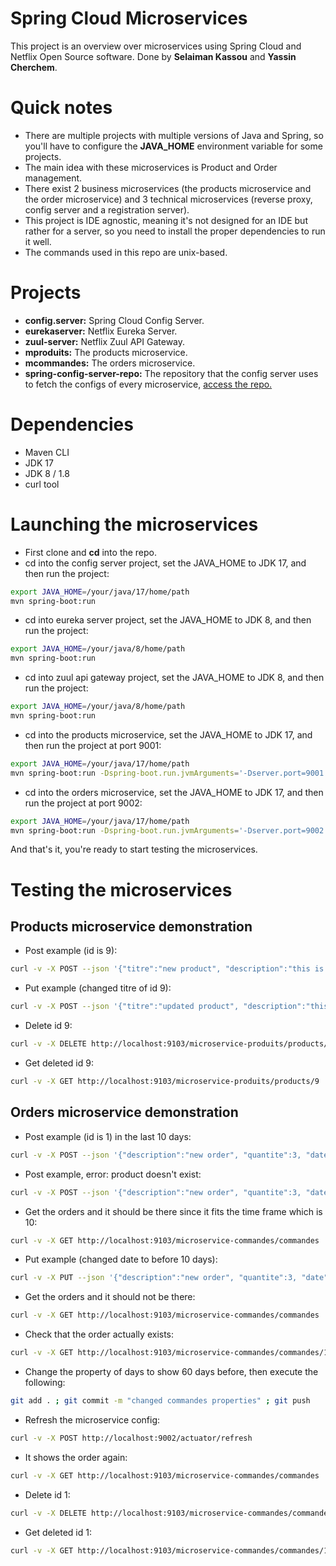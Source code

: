 # Spring Cloud Microservices
This project is an overview over microservices using Spring Cloud and Netflix Open Source software.
Done by <strong>Selaiman Kassou</strong> and <strong>Yassin Cherchem</strong>.
# Quick notes
- There are multiple projects with multiple versions of Java and Spring, so you'll have to configure the <strong>JAVA_HOME</strong> environment variable for some projects.
- The main idea with these microservices is Product and Order management.
- There exist 2 business microservices (the products microservice and the order microservice) and 3 technical microservices (reverse proxy, config server and a registration server).
- This project is IDE agnostic, meaning it's not designed for an IDE but rather for a server, so you need to install the proper dependencies to run it well.
- The commands used in this repo are unix-based.
# Projects
- **config.server:** Spring Cloud Config Server.
- **eurekaserver:** Netflix Eureka Server.
- **zuul-server:** Netflix Zuul API Gateway.
- **mproduits:** The products microservice.
- **mcommandes:** The orders microservice. 
- **spring-config-server-repo:** The repository that the config server uses to fetch the configs of every microservice, [access the repo.](https://github.com/techguyseli/spring-config-server-repo)
# Dependencies
- Maven CLI
- JDK 17
- JDK 8 / 1.8
- curl tool
# Launching the microservices
- First clone and **cd** into the repo.
- cd into the config server project, set the JAVA_HOME to JDK 17, and then run the project:
```bash
export JAVA_HOME=/your/java/17/home/path
mvn spring-boot:run
```
- cd into eureka server project, set the JAVA_HOME to JDK 8, and then run the project:
```bash
export JAVA_HOME=/your/java/8/home/path
mvn spring-boot:run
```
- cd into zuul api gateway project, set the JAVA_HOME to JDK 8, and then run the project:
```bash
export JAVA_HOME=/your/java/8/home/path
mvn spring-boot:run
```
- cd into the products microservice, set the JAVA_HOME to JDK 17, and then run the project at port 9001:
```bash
export JAVA_HOME=/your/java/17/home/path
mvn spring-boot:run -Dspring-boot.run.jvmArguments='-Dserver.port=9001'
```
- cd into the orders microservice, set the JAVA_HOME to JDK 17, and then run the project at port 9002:
```bash
export JAVA_HOME=/your/java/17/home/path
mvn spring-boot:run -Dspring-boot.run.jvmArguments='-Dserver.port=9002'
```
And that's it, you're ready to start testing the microservices.
# Testing the microservices
## Products microservice demonstration
- Post example (id is 9):
```bash
curl -v -X POST --json '{"titre":"new product", "description":"this is a newly added product", "image":"/sample/image/image.png", "prix": 200.0}' http://localhost:9103/microservice-produits/products
```
- Put example (changed titre of id 9):
```bash
curl -v -X POST --json '{"titre":"updated product", "description":"this is a newly added product", "image":"/sample/image/image.png", "prix": 200.0}' http://localhost:9103/microservice-produits/products/9
```
- Delete id 9:
```bash
curl -v -X DELETE http://localhost:9103/microservice-produits/products/9
```
- Get deleted id 9:
```bash
curl -v -X GET http://localhost:9103/microservice-produits/products/9
```
## Orders microservice demonstration
- Post example (id is 1) in the last 10 days:
```bash
curl -v -X POST --json '{"description":"new order", "quantite":3, "date":"2024-01-08", "montant": 200.0, "idProduct":3}' http://localhost:9103/microservice-commandes/commandes
```
- Post example, error: product doesn't exist:
```bash
curl -v -X POST --json '{"description":"new order", "quantite":3, "date":"2024-01-08", "montant": 200.0, "idProduct":66}' http://localhost:9103/microservice-commandes/commandes
```
- Get the orders and it should be there since it fits the time frame which is 10:
```bash
curl -v -X GET http://localhost:9103/microservice-commandes/commandes
```
- Put example (changed date to before 10 days):
```bash
curl -v -X PUT --json '{"description":"new order", "quantite":3, "date":"2023-12-08", "montant": 200.0, "idProduct":3}' http://localhost:9103/microservice-commandes/commandes/1
```
- Get the orders and it should not be there:
```bash
curl -v -X GET http://localhost:9103/microservice-commandes/commandes
```
- Check that the order actually exists:
```bash
curl -v -X GET http://localhost:9103/microservice-commandes/commandes/1
```
- Change the property of days to show 60 days before, then execute the following:
```bash
git add . ; git commit -m "changed commandes properties" ; git push
```
- Refresh the microservice config:
```bash
curl -v -X POST http://localhost:9002/actuator/refresh
```
- It shows the order again:
```bash
curl -v -X GET http://localhost:9103/microservice-commandes/commandes
```
- Delete id 1:
```bash
curl -v -X DELETE http://localhost:9103/microservice-commandes/commandes/1
```
- Get deleted id 1:
```bash
curl -v -X GET http://localhost:9103/microservice-commandes/commandes/1
```